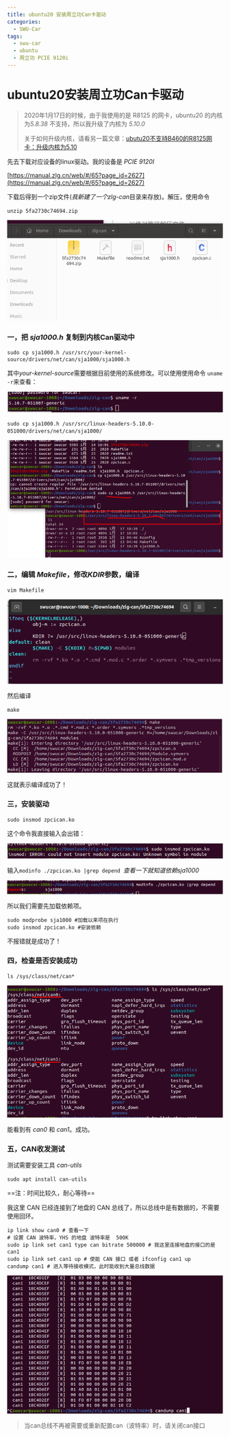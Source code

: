 ```yaml
---
title: ubuntu20 安装周立功Can卡驱动
categories:
  - SWU-Car
tags:
  - swu-car
  - ubuntu
  - 周立功 PCIE 9120i
---
```


# ubuntu20安装周立功Can卡驱动

> 2020年1月17日的时候，由于我使用的是 R8125 的网卡，ubuntu20 的内核为*5.8.38* 不支持，所以我升级了内核为 *5.10.0*
>
> 关于如何升级内核，请看另一篇文章：[ubutu20不支持B460的R8125网卡：升级内核为5.10]()

先去下载对应设备的linux驱动。我的设备是 *PCIE 9120I*

[https://manual.zlg.cn/web/#/65?page_id=2627](https://manual.zlg.cn/web/#/65?page_id=2627)

下载后得到一个zip文件(*我新建了一个zlg-can*目录来存放)。解压，使用命令 

`unzip 5fa2730c74694.zip`

![image-20210117183737014](/public/img/image-20210117183737014.png)

### 一，把 *sja1000.h* 复制到内核Can驱动中

```
sudo cp sja1000.h /usr/src/your-kernel-source/drivers/net/can/sja1000/sja1000.h
```

其中*your-kernel-source*需要根据目前使用的系统修改。可以使用使用命令 `uname -r`来查看：

![image-20210117184103226](/public/img/image-20210117184103226.png)

`sudo cp sja1000.h /usr/src/linux-headers-5.10.0-051000/drivers/net/can/sja1000/`

![image-20210117184004608](/public/img/image-20210117184004608.png)

### 二，编辑 *Makefile*，修改*KDIR*参数，编译

`vim Makefile`

![image-20210117222714587](/public/img/image-20210117222714587.png)

然后编译

`make`

![image-20210117221838607](/public/img/image-20210117221838607.png)

这就表示编译成功了！

### 三，安装驱动

`sudo insmod zpcican.ko`

这个命令我直接输入会出错：

![image-20210117222935390](/public/img/image-20210117222935390.png)

输入`modinfo ./zpcican.ko |grep depend `*查看一下就知道依赖sja1000*

![image-20210117223121522](/public/img/image-20210117223121522.png)

所以我们需要先加载依赖项。

```shell
sudo modprobe sja1000 #加载以来项在执行
sudo insmod zpcican.ko #安装依赖
```

不报错就是成功了！

### 四，检查是否安装成功

`ls /sys/class/net/can*`

![image-20210117223541674](/public/img/image-20210117223541674.png)

能看到有 *can0* 和 *can1*。成功。

### 五，CAN收发测试

测试需要安装工具 *can-utils*

`sudo apt install can-utils`

==注：时间比较久，耐心等待==

我这里 CAN 已经连接到了地盘的 CAN 总线了，所以总线中是有数据的，不需要使用回环。

```shell
ip link show can0 # 查看一下
# 设置 CAN 波特率，YHS 的地盘 波特率是  500K
sudo ip link set can1 type can bitrate 500000 # 我这里连接地盘的接口的是 can1
sudo ip link set can1 up # 使能 CAN 接口 或者 ifconfig can1 up
candump can1 # 进入等待接收模式，此时能收到大量总线数据

```

![](/public/img/Peek-2021-01-17-22-51.gif)

> 当can总线不再被需要或重新配置can（波特率）时，请关闭can接口